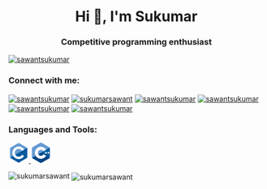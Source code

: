 <h1 align="center">Hi 👋, I'm Sukumar</h1>
<h3 align="center">Competitive programming enthusiast</h3>

<p align="left"> <a href="https://twitter.com/sawantsukumar" target="blank"><img src="https://img.shields.io/twitter/follow/sawantsukumar?logo=twitter&style=for-the-badge" alt="sawantsukumar" /></a> </p>

<h3 align="left">Connect with me:</h3>
<p align="left">
<a href="https://twitter.com/sawantsukumar" target="blank"><img align="center" src="https://raw.githubusercontent.com/rahuldkjain/github-profile-readme-generator/master/src/images/icons/Social/twitter.svg" alt="sawantsukumar" height="30" width="40" /></a>
<a href="https://linkedin.com/in/sukumarsawant" target="blank"><img align="center" src="https://raw.githubusercontent.com/rahuldkjain/github-profile-readme-generator/master/src/images/icons/Social/linked-in-alt.svg" alt="sukumarsawant" height="30" width="40" /></a>
<a href="https://www.codechef.com/users/sawantsukumar" target="blank"><img align="center" src="https://cdn.jsdelivr.net/npm/simple-icons@3.1.0/icons/codechef.svg" alt="sawantsukumar" height="30" width="40" /></a>
<a href="https://www.hackerrank.com/sawantsukumar" target="blank"><img align="center" src="https://raw.githubusercontent.com/rahuldkjain/github-profile-readme-generator/master/src/images/icons/Social/hackerrank.svg" alt="sawantsukumar" height="30" width="40" /></a>
<a href="https://codeforces.com/profile/sawantsukumar" target="blank"><img align="center" src="https://raw.githubusercontent.com/rahuldkjain/github-profile-readme-generator/master/src/images/icons/Social/codeforces.svg" alt="sawantsukumar" height="30" width="40" /></a>
<a href="https://www.leetcode.com/sawantsukumar" target="blank"><img align="center" src="https://raw.githubusercontent.com/rahuldkjain/github-profile-readme-generator/master/src/images/icons/Social/leet-code.svg" alt="sawantsukumar" height="30" width="40" /></a>
</p>

<h3 align="left">Languages and Tools:</h3>
<p align="left"> <a href="https://www.cprogramming.com/" target="_blank" rel="noreferrer"> <img src="https://raw.githubusercontent.com/devicons/devicon/master/icons/c/c-original.svg" alt="c" width="40" height="40"/> </a> <a href="https://www.w3schools.com/cpp/" target="_blank" rel="noreferrer"> <img src="https://raw.githubusercontent.com/devicons/devicon/master/icons/cplusplus/cplusplus-original.svg" alt="cplusplus" width="40" height="40"/> </a> </p>

<p><img align="left" src="https://github-readme-stats.vercel.app/api/top-langs?username=sukumarsawant&show_icons=true&locale=en&layout=compact" alt="sukumarsawant" /></p>

<p>&nbsp;<img align="center" src="https://github-readme-stats.vercel.app/api?username=sukumarsawant&show_icons=true&locale=en" alt="sukumarsawant" /></p>
